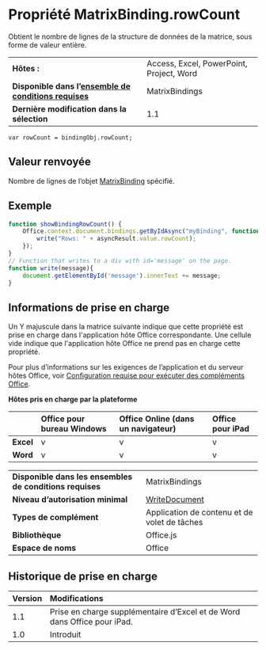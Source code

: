 
# <a name="matrixbinding.rowcount-property"></a>Propriété MatrixBinding.rowCount
Obtient le nombre de lignes de la structure de données de la matrice, sous forme de valeur entière.

|||
|:-----|:-----|
|**Hôtes :**|Access, Excel, PowerPoint, Project, Word|
|**Disponible dans l’[ensemble de conditions requises](../../docs/overview/specify-office-hosts-and-api-requirements.md)**|MatrixBindings|
|**Dernière modification dans la sélection**|1.1|

```
var rowCount = bindingObj.rowCount;
```


## <a name="return-value"></a>Valeur renvoyée

Nombre de lignes de l’objet [MatrixBinding](../../reference/shared/binding.matrixbinding.md) spécifié.


## <a name="example"></a>Exemple




```js
function showBindingRowCount() {
    Office.context.document.bindings.getByIdAsync("myBinding", function (asyncResult) {
        write("Rows: " + asyncResult.value.rowCount);
    });
}
// Function that writes to a div with id='message' on the page.
function write(message){
    document.getElementById('message').innerText += message; 
}
```




## <a name="support-details"></a>Informations de prise en charge


Un Y majuscule dans la matrice suivante indique que cette propriété est prise en charge dans l'application hôte Office correspondante. Une cellule vide indique que l'application hôte Office ne prend pas en charge cette propriété.

Pour plus d’informations sur les exigences de l’application et du serveur hôtes Office, voir [Configuration requise pour exécuter des compléments Office](../../docs/overview/requirements-for-running-office-add-ins.md).


**Hôtes pris en charge par la plateforme**


||**Office pour bureau Windows**|**Office Online (dans un navigateur)**|**Office pour iPad**|
|:-----|:-----|:-----|:-----|
|**Excel**|v|v|v|
|**Word**|v|v|v|

|||
|:-----|:-----|
|**Disponible dans les ensembles de conditions requises**|MatrixBindings|
|**Niveau d’autorisation minimal**|[WriteDocument](../../docs/develop/requesting-permissions-for-api-use-in-content-and-task-pane-add-ins.md)|
|**Types de complément**|Application de contenu et de volet de tâches|
|**Bibliothèque**|Office.js|
|**Espace de noms**|Office|

## <a name="support-history"></a>Historique de prise en charge




|**Version**|**Modifications**|
|:-----|:-----|
|1.1|Prise en charge supplémentaire d’Excel et de Word dans Office pour iPad.|
|1.0|Introduit|
